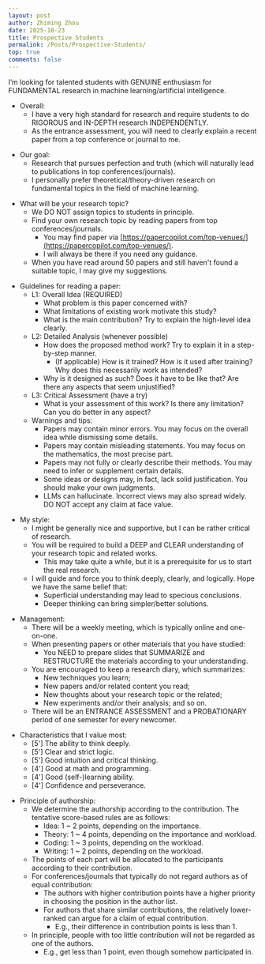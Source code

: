 ```yaml
---
layout: post
author: Zhiming Zhou
date: 2025-10-23
title: Prospective Students
permalink: /Posts/Prospective-Students/
top: true
comments: false
---
```


I’m looking for talented students with GENUINE enthusiasm for FUNDAMENTAL research in machine learning/artificial intelligence.

- Overall:
	- I have a very high standard for research and require students to do RIGOROUS and IN-DEPTH research INDEPENDENTLY.
	- As the entrance assessment, you will need to clearly explain a recent paper from a top conference or journal to me.

<!--  -->
- Our goal:
	- Research that pursues perfection and truth (which will naturally lead to publications in top conferences/journals).
	- I personally prefer theoretical/theory-driven research on fundamental topics in the field of machine learning.

<!--  -->
- What will be your research topic?
	- We DO NOT assign topics to students in principle.
	- Find your own research topic by reading papers from top conferences/journals.
		- You may find paper via [https://papercopilot.com/top-venues/](https://papercopilot.com/top-venues/).
		- I will always be there if you need any guidance.
	- When you have read around 50 papers and still haven't found a suitable topic, I may give my suggestions.

<!--  -->
- Guidelines for reading a paper:
	- L1: Overall Idea (REQUIRED)
		- What problem is this paper concerned with?
		- What limitations of existing work motivate this study?
		- What is the main contribution? Try to explain the high-level idea clearly.
	- L2: Detailed Analysis (whenever possible)
		- How does the proposed method work? Try to explain it in a step-by-step manner.
			- (If applicable) How is it trained? How is it used after training? Why does this necessarily work as intended?
		- Why is it designed as such? Does it have to be like that? Are there any aspects that seem unjustified?
	- L3: Critical Assessment (have a try)
		- What is your assessment of this work? Is there any limitation? Can you do better in any aspect?
	- Warnings and tips:
		- Papers may contain minor errors. You may focus on the overall idea while dismissing some details.
		- Papers may contain misleading statements. You may focus on the mathematics, the most precise part.
		- Papers may not fully or clearly describe their methods. You may need to infer or supplement certain details.
		- Some ideas or designs may, in fact, lack solid justification. You should make your own judgments.
		- LLMs can hallucinate. Incorrect views may also spread widely. DO NOT accept any claim at face value.

<!--  -->
- My style:
	- I might be generally nice and supportive, but I can be rather critical of research.
	- You will be required to build a DEEP and CLEAR understanding of your research topic and related works.
		- This may take quite a while, but it is a prerequisite for us to start the real research.
	- I will guide and force you to think deeply, clearly, and logically. Hope we have the same belief that:
		- Superficial understanding may lead to specious conclusions.
		- Deeper thinking can bring simpler/better solutions.

<!--  -->
- Management:
	- There will be a weekly meeting, which is typically online and one-on-one.
	- When presenting papers or other materials that you have studied:
		- You NEED to prepare slides that SUMMARIZE and RESTRUCTURE the materials according to your understanding.
	- You are encouraged to keep a research diary, which summarizes:
		- New techniques you learn;
		- New papers and/or related content you read;
		- New thoughts about your research topic or the related;
		- New experiments and/or their analysis; and so on.
	- There will be an ENTRANCE ASSESSMENT and a PROBATIONARY period of one semester for every newcomer.

<!--  -->
- Characteristics that I value most:
	- [5'] The ability to think deeply.
	- [5'] Clear and strict logic.
	- [5'] Good intuition and critical thinking.
	- [4'] Good at math and programming.
	- [4'] Good (self-)learning ability.
	- [4'] Confidence and perseverance.
 
<!--  -->
- Principle of authorship:
	- We determine the authorship according to the contribution. The tentative score-based rules are as follows:
		- Idea: 1 ~ 2 points, depending on the importance.
		- Theory: 1 ~ 4 points, depending on the importance and workload.
		- Coding: 1 ~ 3 points, depending on the workload.
		- Writing: 1 ~ 2 points, depending on the workload.
	- The points of each part will be allocated to the participants according to their contribution.
	- For conferences/journals that typically do not regard authors as of equal contribution:
		- The authors with higher contribution points have a higher priority in choosing the position in the author list.
		- For authors that share similar contributions, the relatively lower-ranked can argue for a claim of equal contribution.
			- E.g., their difference in contribution points is less than 1.
	- In principle, people with too little contribution will not be regarded as one of the authors.
		- E.g., get less than 1 point, even though somehow participated in.
